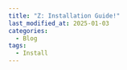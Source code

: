 ```yaml
---
title: "Z: Installation Guide!"
last_modified_at: 2025-01-03
categories:
  - Blog
tags:
  - Install
---
```


